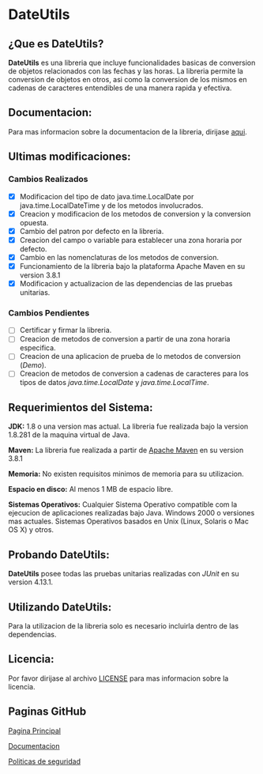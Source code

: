 # DateUtils

## ¿Que es DateUtils?
									
**DateUtils** es una libreria que incluye funcionalidades basicas de conversion de objetos relacionados 
con las fechas y las horas. La libreria permite la conversion de objetos en otros, asi como la conversion 
de los mismos en cadenas de caracteres entendibles de una manera rapida y efectiva.
		 
## Documentacion:
									
Para mas informacion sobre la documentacion de la libreria, dirijase [aqui](docs/DOCUMENTACION.md).
		
## Ultimas modificaciones:
									
### Cambios Realizados

- [x] Modificacion del tipo de dato java.time.LocalDate por java.time.LocalDateTime y de los metodos involucrados.
- [x] Creacion y modificacion de los metodos de conversion y la conversion opuesta.
- [x] Cambio del patron por defecto en la libreria.
- [x] Creacion del campo o variable para establecer una zona horaria por defecto.
- [x] Cambio en las nomenclaturas de los metodos de conversion.
- [x] Funcionamiento de la libreria bajo la plataforma Apache Maven en su version 3.8.1
- [x] Modificacion y actualizacion de las dependencias de las pruebas unitarias.

### Cambios Pendientes

- [ ] Certificar y firmar la libreria.
- [ ] Creacion de metodos de conversion a partir de una zona horaria especifica.
- [ ] Creacion de una aplicacion de prueba de lo metodos de conversion (*Demo*).
- [ ] Creacion de metodos de conversion a cadenas de caracteres para los tipos de 
datos *java.time.LocalDate* y *java.time.LocalTime*.
		
## Requerimientos del Sistema:

**JDK:**
1.8 o una version mas actual.
La libreria fue realizada bajo la version 1.8.281 de la maquina virtual de Java.

**Maven:**
La libreria fue realizada a partir de [Apache Maven](https://maven.apache.org/) en su version 3.8.1	

**Memoria:**
No existen requisitos minimos de memoria para su utilizacion.

**Espacio en disco:**
Al menos 1 MB de espacio libre.

**Sistemas Operativos:**
Cualquier Sistema Operativo compatible com la ejecucion de aplicaciones realizadas bajo Java.
Windows 2000 o versiones mas actuales.
Sistemas Operativos basados en Unix (Linux, Solaris o Mac OS X) y otros.
		
## Probando DateUtils:
		
**DateUtils** posee todas las pruebas unitarias realizadas con *JUnit* en su version 4.13.1.
		
## Utilizando DateUtils:
		
Para la utilizacion de la libreria solo es necesario incluirla dentro de las dependencias.
		
## Licencia:

Por favor dirijase al archivo [LICENSE](LICENSE) para mas informacion sobre la licencia.

## Paginas GitHub

[Pagina Principal](README.md)

[Documentacion](docs/DOCUMENTACION.md)

[Politicas de seguridad](SECURITY.md)

